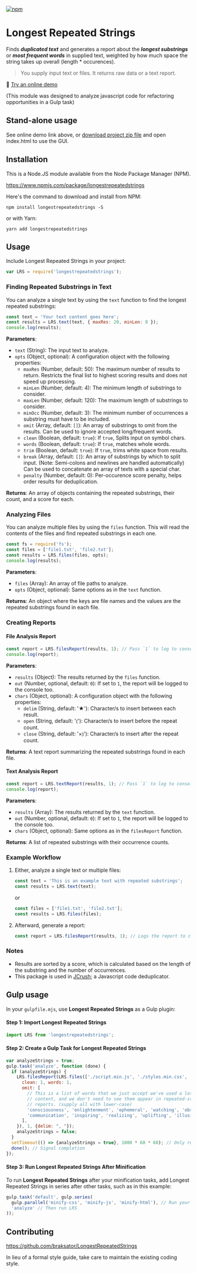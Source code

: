 [![npm](https://img.shields.io/npm/dt/longestrepeatedstrings.svg)](#)

Longest Repeated Strings
========================

Finds ***duplicated text*** and generates a report about the ***longest substrings*** or
***most frequent words*** in supplied text, weighted by how much space the string
takes up overall (length * occurences).

> You supply input text or files.  It returns raw data or a text report.

🧵 [Try an online demo](http://braksator.github.io/lrs)

(This module was designed to analyze javascript code for refactoring opportunities in a Gulp task)

## Stand-alone usage

See online demo link above, or [download project zip file](https://github.com/braksator/LongestRepeatedStrings/releases/) and open index.html to use the GUI.

## Installation

This is a Node.JS module available from the Node Package Manager (NPM).

https://www.npmjs.com/package/longestrepeatedstrings

Here's the command to download and install from NPM:

`npm install longestrepeatedstrings -S`

or with Yarn:

`yarn add longestrepeatedstrings`

## Usage

Include Longest Repeated Strings in your project:

```javascript
var LRS = require('longestrepeatedstrings');
```

### Finding Repeated Substrings in Text

You can analyze a single text by using the `text` function to find the longest repeated substrings:

```javascript
const text = 'Your text content goes here';
const results = LRS.text(text, { maxRes: 20, minLen: 8 });
console.log(results);
```

**Parameters**:
- `text` (String): The input text to analyze.
- `opts` (Object, optional): A configuration object with the following properties:
  - `maxRes` (Number, default: 50): The maximum number of results to return.
  Restricts the final list to highest scoring results and does not speed up processing.
  - `minLen` (Number, default: 4): The minimum length of substrings to consider.
  - `maxLen` (Number, default: 120): The maximum length of substrings to consider.
  - `minOcc` (Number, default: 3): The minimum number of occurrences a substring must have to be included.
  - `omit` (Array, default: `[]`): An array of substrings to omit from the results. Can be used to ignore accepted long/frequent words.
  - `clean` (Boolean, default: `true`): If `true`, Splits input on symbol chars.
  - `words` (Boolean, default: `true`): If `true`, matches whole words.
  - `trim` (Boolean, default: `true`): If `true`, trims white space from results.
  - `break` (Array, default: `[]`): An array of substrings by which to split input.  (Note: Semi-colons and newlines are handled automatically)
  Can be used to concatenate an array of texts with a special char.
  - `penalty` (Number, default: 0): Per-occurence score penalty, helps order results for deduplication.

**Returns**: An array of objects containing the repeated substrings, their count, and a score for each.

### Analyzing Files

You can analyze multiple files by using the `files` function. This will read the contents of the files and find repeated substrings in each one.

```javascript
const fs = require('fs');
const files = ['file1.txt', 'file2.txt'];
const results = LRS.files(files, opts);
console.log(results);
```

**Parameters**:
- `files` (Array): An array of file paths to analyze.
- `opts` (Object, optional): Same options as in the `text` function.

**Returns**: An object where the keys are file names and the values are the repeated substrings found in each file.

### Creating Reports

#### File Analysis Report

```javascript
const report = LRS.filesReport(results, 1); // Pass `1` to log to console
console.log(report);
```

**Parameters**:
- `results` (Object): The results returned by the `files` function.
- `out` (Number, optional, default: `0`): If set to `1`, the report will be logged to the console too.
- `chars` (Object, optional): A configuration object with the following properties:
  - `delim` (String, default: '★'): Character/s to insert between each result.
  - `open` (String, default: '⦅'): Character/s to insert before the repeat count.
  - `close` (String, default: '×⦆'): Character/s to insert after the repeat count.

**Returns**: A text report summarizing the repeated substrings found in each file.

#### Text Analysis Report

```javascript
const report = LRS.textReport(results, 1); // Pass `1` to log to console
console.log(report);
```

**Parameters**:
- `results` (Array): The results returned by the `text` function.
- `out` (Number, optional, default: `0`): If set to `1`, the report will be logged to the console too.
- `chars` (Object, optional): Same options as in the `filesReport` function.

**Returns**: A list of repeated substrings with their occurrence counts.

### Example Workflow

1. Either, analyze a single text or multiple files:
   ```javascript
   const text = 'This is an example text with repeated substrings';
   const results = LRS.text(text);
   ```
   or
   ```javascript
   const files = ['file1.txt', 'file2.txt'];
   const results = LRS.files(files);
   ```
2. Afterward, generate a report:
   ```javascript
   const report = LRS.filesReport(results, 1); // Logs the report to console
   ```

### Notes

- Results are sorted by a score, which is calculated based on the length of the substring and the number of occurrences.
- This package is used in [JCrush](https://www.npmjs.com/package/jcrush); a Javascript code deduplicator.

## Gulp usage


In your `gulpfile.mjs`, use **Longest Repeated Strings** as a Gulp plugin:

#### Step 1: Import **Longest Repeated Strings**

```javascript
import LRS from 'longestrepeatedstrings';
```

#### Step 2: Create a Gulp Task for Longest Repeated Strings

```javascript
var analyzeStrings = true;
gulp.task('analyze', function (done) {
  if (analyzeStrings) {
    LRS.filesReport(LRS.files(['./script.min.js', './styles.min.css', './index.html'], {
      clean: 1, words: 1,
      omit: [
        // This is a list of words that we just accept we've used a lot in the
        // content, and we don't need to see them appear in repeated-strings
        // reports. (supply all with lower-case)
        'consciousness', 'enlightenment', 'ephemeral', 'watching', 'observing',
        'communication', 'inspiring', 'realizing', 'uplifting', 'illusion',
      ],
    }), 1, {delim: ", "});
    analyzeStrings = false;
  }
  setTimeout(() => {analyzeStrings = true}, 1000 * 60 * 60); // Only run once an hour.
  done(); // Signal completion
});
```

#### Step 3: Run **Longest Repeated Strings** After Minification

To run **Longest Repeated Strings** after your minification tasks, add Longest Repeated Strings in series after other tasks, such as in this example:

```javascript
gulp.task('default', gulp.series(
  gulp.parallel('minify-css', 'minify-js', 'minify-html'), // Run your minification tasks first
  'analyze' // Then run LRS
));
```


## Contributing

https://github.com/braksator/LongestRepeatedStrings

In lieu of a formal style guide, take care to maintain the existing coding
style.